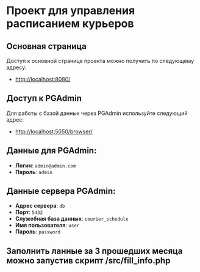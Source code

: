 # Проект для управления расписанием курьеров

## Основная страница
Доступ к основной странице проекта можно получить по следующему адресу:
- [http://localhost:8080/](http://localhost:8080/)

## Доступ к PGAdmin
Для работы с базой данных через PGAdmin используйте следующий адрес:
- [http://localhost:5050/browser/](http://localhost:5050/browser/)

## Данные для PGAdmin:
- **Логин**: `admin@admin.com`
- **Пароль**: `admin`

## Данные сервера PGAdmin:
- **Адрес сервера**: `db`
- **Порт**: `5432`
- **Служебная база данных**: `courier_schedule`
- **Имя пользователя**: `user`
- **Пароль**: `password`
## Заполнить ланные за 3 прошедших месяца можно запустив скрипт /src/fill_info.php
